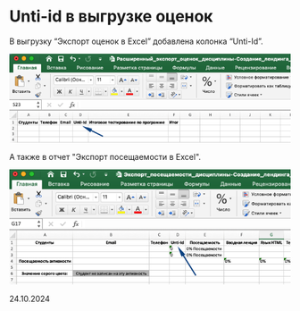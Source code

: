 # Unti-id в выгрузке оценок

В выгрузку “Экспорт оценок в Excel” добавлена колонка “Unti-Id”.

![](<../../.gitbook/assets/image (344).png>)

А также в отчет "Экспорт посещаемости в Excel".

![](<../../.gitbook/assets/image (345).png>)

24.10.2024
